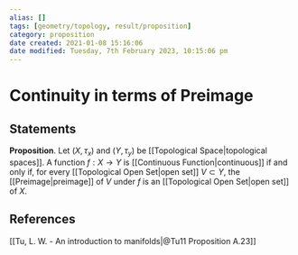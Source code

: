 ```yaml
---
alias: []
tags: [geometry/topology, result/proposition]
category: proposition
date created: 2021-01-08 15:16:06
date modified: Tuesday, 7th February 2023, 10:15:06 pm
---
```


# Continuity in terms of Preimage

## Statements

**Proposition**. Let $(X, \tau_x)$ and $(Y, \tau_y)$ be [[Topological Space|topological spaces]]. A function $f:X\to Y$ is [[Continuous Function|continuous]] if and only if, for every [[Topological Open Set|open set]] $V\subset Y$, the [[Preimage|preimage]] of $V$ under $f$ is an [[Topological Open Set|open set]] of $X$.

## References

[[Tu, L. W. - An introduction to manifolds|@Tu11 Proposition A.23]]